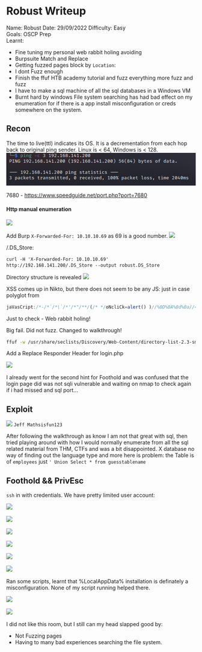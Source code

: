# Robust Writeup
Name: Robust
Date:  29/09/2022
Difficulty: Easy  
Goals: OSCP Prep  
Learnt:
- Fine tuning my personal web rabbit holing avoiding
- Burpsuite Match and Replace
- Getting fuzzed pages block by `Location`:
- I dont Fuzz enough
- Finish the ffuf HTB academy tutorial and fuzz everything more fuzz and fuzz
- I have to make a sql machine of all the sql databases in a Windows VM 
- Burnt hard by windows File system searching has had bad effect on my enumeration for if there is a app install misconfiguration or creds somewhere on the system. 

## Recon

The time to live(ttl) indicates its OS. It is a decrementation from each hop back to original ping sender. Linux is < 64, Windows is < 128.
![ping](Screenshots/ping.png)

7680 - https://www.speedguide.net/port.php?port=7680

#### Http manual enumeration
![](really.png)

Add Burp `X-Forwarded-For: 10.10.10.69` as 69 is a good number.
![](xforwarded-by.png)


/.DS_Store:
```
curl -H 'X-Forwarded-For: 10.10.10.69' http://192.168.141.200/.DS_Store --output robust.DS_Store
```

Directory structure is revealed
![](parsethedsstore.png)

XSS comes up in Nikto, but there does not seem to be any JS: just in case polyglot from 
```javascript
jaVasCript:/*-/*`/*\`/*'/*"/**/(/* */oNcliCk=alert() )//%0D%0A%0d%0a//</stYle/</titLe/</teXtarEa/</scRipt/--!>\x3csVg/<sVg/oNloAd=alert()//>\x3e
```

Just to check - Web rabbit holing! 

Big fail. Did not fuzz. Changed to walkthrough!
```bash
ffuf -w /usr/share/seclists/Discovery/Web-Content/directory-list-2.3-small.txt:FUZZ -u http://192.168.141.200/FUZZ.php -H 'X-Forwarded-For: 10.10.10.10' -o fuffDALOGINdotPHP
```

Add a Replace Responder Header for login.php 

![](manageemployees.png)

I already went for the second hint for Foothold and was confused that the login page did was not sqli vulnerable and waiting on nmap to check again if i had missed and sql port...

## Exploit

![](unionselect.png)
`Jeff Mathsisfun123` 

After following the walkthrough as know I am not that great with sql, then tried playing around with how I would normally enumerate from all the sql related material from THM, CTFs and was a bit disappointed. X database no way of finding out the language type and more here is problem: the Table is of `employees` just `' Union Select * from guesstablename` 

## Foothold && PrivEsc

`ssh` in with credentials. We have pretty limited user account:

![](whoami-all.png)

![](psversion.png)

![](gethotfix.png)

![](computerinfo.png)

![](robust-jeff-set.png)

![](pshistory.png)

Ran some scripts, learnt that %LocalAppData% installation is definately a misconfiguration. None of my script running helped there.


![](localappdatabad.png)

![](adminpass.png)

I did not like this room, but I still can my head slapped good by:
- Not Fuzzing pages
- Having to many bad experiences searching the file system. 